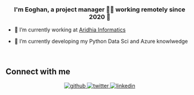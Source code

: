 ### <div align="center">I'm Eoghan, a project manager 👨‍💻 working remotely since 2020 🚀</div>  
  

- 🔭 I’m currently working at [Aridhia Informatics](https://github.com/aridhia) 
  

- 🌱 I’m currently developing my Python Data Sci and Azure knowlwedge  
  
<br/>  

## Connect with me  
<div align="center">
<a href="https://github.com/https://github.com/eogf" target="_blank">
<img src=https://img.shields.io/badge/github-%2324292e.svg?&style=for-the-badge&logo=github&logoColor=white alt=github style="margin-bottom: 5px;" />
</a>
<a href="https://twitter.com/@eogforde" target="_blank">
<img src=https://img.shields.io/badge/twitter-%2300acee.svg?&style=for-the-badge&logo=twitter&logoColor=white alt=twitter style="margin-bottom: 5px;" />
</a>
<a href="https://linkedin.com/in/https://www.linkedin.com/in/eoghanforde/" target="_blank">
<img src=https://img.shields.io/badge/linkedin-%231E77B5.svg?&style=for-the-badge&logo=linkedin&logoColor=white alt=linkedin style="margin-bottom: 5px;" />
</a>  
</div>  
    
<br/>  
